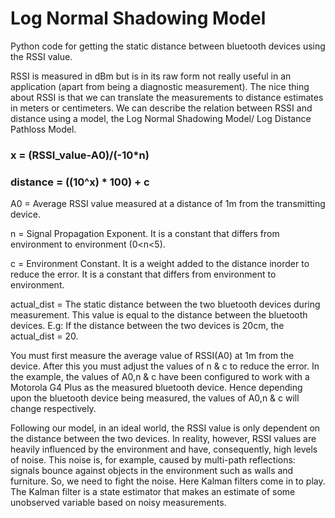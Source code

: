 # Log Normal Shadowing Model
Python code for getting the static distance between bluetooth devices using the RSSI value.

RSSI is measured in dBm but is in its raw form not really useful in an application (apart from being a diagnostic measurement).
The nice thing about RSSI is that we can translate the measurements to distance estimates in meters or centimeters.
We can describe the relation between RSSI and distance using a model, the Log Normal Shadowing Model/ Log Distance Pathloss Model.

### x = (RSSI_value-A0)/(-10*n)
### distance = ((10^x) * 100) + c

A0 = Average RSSI value measured at a distance of 1m from  the transmitting device.

n = Signal Propagation Exponent. It is a constant that differs from environment to environment (0<n<5).

c = Environment Constant. It is a weight added to the distance inorder to reduce the error. It is a constant that differs from environment to environment.

actual_dist = The static distance between the two bluetooth devices during measurement. This value is equal to the distance between the bluetooth devices. E.g: If the distance between the two devices is 20cm, the actual_dist = 20.

You must first measure the average value of RSSI(A0) at 1m from the device. After this you must adjust the values of n & c to reduce the error.
In the example, the values of A0,n & c have been configured to work with a Motorola G4 Plus as the measured bluetooth device. Hence depending upon the bluetooth device being measured, the values of A0,n & c will change respectively.

Following our model, in an ideal world, the RSSI value is only dependent on the distance between the two devices.
In reality, however, RSSI values are heavily influenced by the environment and have, consequently, high levels of noise. This noise is, for example, caused by multi-path reflections: signals bounce against objects in the environment such as walls and furniture.
So, we need to fight the noise. Here Kalman filters come in to play. The Kalman filter is a state estimator that makes an estimate of some unobserved variable based on noisy measurements.
